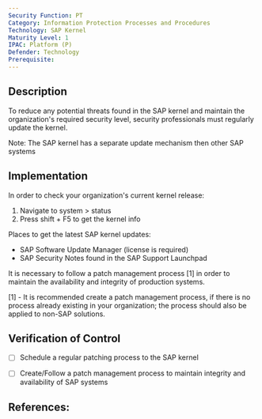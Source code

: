 ```yaml
---
Security Function: PT
Category: Information Protection Processes and Procedures
Technology: SAP Kernel
Maturity Level: 1
IPAC: Platform (P)
Defender: Technology 
Prerequisite:
---
```


## Description

To reduce any potential threats found in the SAP kernel and maintain the organization's required security level, security professionals must regularly update the kernel.

Note: The SAP kernel has a separate update mechanism then other SAP systems


## Implementation

In order to check your organization's current kernel release:
1. Navigate to system > status
2. Press shift + F5 to get the kernel info

Places to get the latest SAP kernel updates:
- SAP Software Update Manager (license is required)
- SAP Security Notes found in the SAP Support Launchpad

It is necessary to follow a patch management process [1] in order to maintain the availability and integrity of production systems.

[1] - It is recommended create a patch management process, if there is no process already existing in your organization; the process should also be applied to non-SAP solutions.

## Verification of Control

- [ ] Schedule a regular patching process to the SAP kernel
- [ ] Create/Follow a patch management process to maintain integrity and availability of SAP systems


## References:
